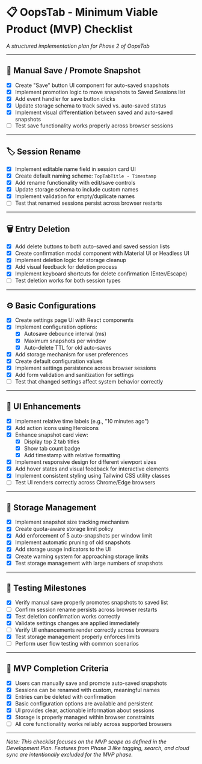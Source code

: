 # 📋 OopsTab - Minimum Viable Product (MVP) Checklist

_A structured implementation plan for Phase 2 of OopsTab_

---

## 🚀 Manual Save / Promote Snapshot

- [x] Create "Save" button UI component for auto-saved snapshots
- [x] Implement promotion logic to move snapshots to Saved Sessions list
- [x] Add event handler for save button clicks
- [x] Update storage schema to track saved vs. auto-saved status
- [x] Implement visual differentiation between saved and auto-saved snapshots
- [ ] Test save functionality works properly across browser sessions

---

## 🏷️ Session Rename

- [x] Implement editable name field in session card UI
- [x] Create default naming scheme: `TopTabTitle - Timestamp`
- [x] Add rename functionality with edit/save controls
- [x] Update storage schema to include custom names
- [x] Implement validation for empty/duplicate names
- [ ] Test that renamed sessions persist across browser restarts

---

## 🗑️ Entry Deletion

- [x] Add delete buttons to both auto-saved and saved session lists
- [x] Create confirmation modal component with Material UI or Headless UI
- [x] Implement deletion logic for storage cleanup
- [x] Add visual feedback for deletion process
- [x] Implement keyboard shortcuts for delete confirmation (Enter/Escape)
- [ ] Test deletion works for both session types

---

## ⚙️ Basic Configurations

- [x] Create settings page UI with React components
- [x] Implement configuration options:
  - [x] Autosave debounce interval (ms)
  - [x] Maximum snapshots per window
  - [x] Auto-delete TTL for old auto-saves
- [x] Add storage mechanism for user preferences
- [x] Create default configuration values
- [x] Implement settings persistence across browser sessions
- [x] Add form validation and sanitization for settings
- [ ] Test that changed settings affect system behavior correctly

---

## 🎨 UI Enhancements

- [x] Implement relative time labels (e.g., "10 minutes ago")
- [x] Add action icons using Heroicons
- [x] Enhance snapshot card view:
  - [x] Display top 2 tab titles
  - [x] Show tab count badge
  - [x] Add timestamp with relative formatting
- [x] Implement responsive design for different viewport sizes
- [x] Add hover states and visual feedback for interactive elements
- [x] Implement consistent styling using Tailwind CSS utility classes
- [ ] Test UI renders correctly across Chrome/Edge browsers

---

## 💾 Storage Management

- [x] Implement snapshot size tracking mechanism
- [x] Create quota-aware storage limit policy
- [x] Add enforcement of 5 auto-snapshots per window limit
- [x] Implement automatic pruning of old snapshots
- [x] Add storage usage indicators to the UI
- [x] Create warning system for approaching storage limits
- [x] Test storage management with large numbers of snapshots

---

## 🧪 Testing Milestones

- [x] Verify manual save properly promotes snapshots to saved list
- [ ] Confirm session rename persists across browser restarts
- [x] Test deletion confirmation works correctly
- [x] Validate settings changes are applied immediately
- [ ] Verify UI enhancements render correctly across browsers
- [x] Test storage management properly enforces limits
- [ ] Perform user flow testing with common scenarios

---

## 🏁 MVP Completion Criteria

- [x] Users can manually save and promote auto-saved snapshots
- [x] Sessions can be renamed with custom, meaningful names
- [x] Entries can be deleted with confirmation
- [x] Basic configuration options are available and persistent
- [x] UI provides clear, actionable information about sessions
- [x] Storage is properly managed within browser constraints
- [ ] All core functionality works reliably across supported browsers

---

_Note: This checklist focuses on the MVP scope as defined in the Development Plan. Features from Phase 3 like tagging, search, and cloud sync are intentionally excluded for the MVP phase._
